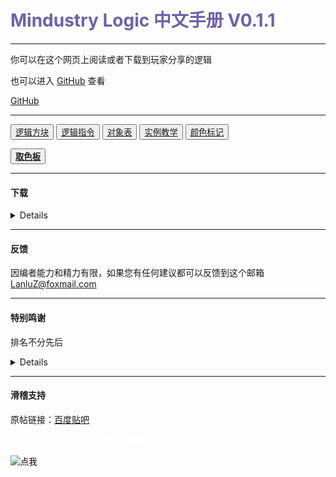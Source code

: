 <head>
    <link rel="stylesheet" href="https://cdn.staticfile.org/twitter-bootstrap/4.4.1/css/bootstrap.min.css">
    <link rel="stylesheet" href="https://cdn.staticfile.org/font-awesome/5.12.1/css/all.min.css">
    <link rel="stylesheet" href="style.css">
    <link rel="stylesheet" href="https://cdn.jsdelivr.net/npm/aplayer@1.10.1/dist/APlayer.min.css">
    <script src="./js/color.js" type="text/javascript"></script>
    <script src="./js/details.js" type="text/javascript"></script>
    <link rel="shortcut icon" href="http://www.runoob.com/images/tryitimg.gif" type="image/x-icon">
    <title>Mindustry中文逻辑手册</title>
    <link rel="stylesheet" href="css/style.css">
    <link rel="stylesheet" type="text/css" href="css/bootstrap-grid.min.css" />
    <!--CSS RESET-->
    <link href="./css/nicebord.css" rel="stylesheet" type="text/css" />
    <style type="text/css">
      body {
        width: 100%;
      }
      .row,
      .row a {
        text-align: center;
        color: #d5d6e2;
        text-decoration: none;
      }
      .aimg {
        margin: 10px auto;
      }
    </style>
</head>

<h1><font color="#6f60aa"><b>Mindustry Logic 中文手册 V0.1.1</b></font></h1>

---

<p>你可以在这个网页上阅读或者下载到玩家分享的逻辑</p>

也可以进入 [GitHub](https://github.com/LanluZ/Mindustry-guide) 查看


<a href="https://github.com/LanluZ/Mindustry-guide" target="_blank" class="btn btn-secondary col-lg-4">GitHub</a>

---

<div>
    <button class="btn btn-warning" onclick="details(0)"><a href='#' class='nice'>逻辑方块</a></button>
    <button class="btn btn-warning" onclick="details(1)"><a href='#' class='nice'>逻辑指令</a></button>
    <button class="btn btn-warning" onclick="details(2)"><a href='#' class='nice'>对象表</a></button>
    <button class="btn btn-warning" onclick="details(3)"><a href='#' class='nice'>实例教学</a></button>
    <button class="btn btn-warning" onclick="details(4)"><a href='#' class='nice'>颜色标记</a></button>
</div>
<p></p>
<div>
    <button id="button-palette" class="btn btn-info"><b><a href='#' class='nice'>取色板</a></b></button>
</div>


<!--调色板页面弹出-->
<div id="aplayer" class="aplayer" data-order="random" data-id="20173709" data-server="netease" data-type="playlist" data-fixed="true" data-autoplay="true" data-volume="0.8"></div>
<!-- aplayer -->
<script src="https://cdn.staticfile.org/jquery/3.2.1/jquery.min.js"></script>
<script src="https://cdn.jsdelivr.net/gh/kaygb/kaygb@master/layer/layer.js"></script>
<script>
    $('#button-palette').on('click', function() {
        layer.open({
            type: 2,
            title: '调色板',
            shadeClose: true,
            shade: false,
            maxmin: true, //开启最大化最小化按钮
            area: ['80%', '100%'],
            content: './color.html'
        });
    });
</script>

<p></p>

<div id="guideOutPut"></div>


<script src="./js/color.js" type="text/javascript"></script>
<script src="./js/details.js" type="text/javascript"></script>
<script src="./js/color-disc.min.js"></script>
<script src="./js/script.js"></script>

<!--回到顶部-->
<a href="#" class="scroll-to-top"></a>
<script src="js/jquery.min.js"></script>
<script src="js/index.js"></script>

<!--边框插件-->
<script src="js/jquery-1.11.0.min.js" type="text/javascript"></script>
<script src="js/nicebord.js"></script>
<script>
$(document).ready(function(){
    $('#first').nicebord({
    color: '#000',
    orientation: 'ackw',
    size:5,
    speed:200,
    direction:true,
    center:true
    });
    $('.nice').nicebord({
    color: '#000',
    orientation: 'ackw',
    size:3,
    pos:'top,bottom',
    speed:500
    });
    $('.aimg').nicebord({
    color: '#000',
    orientation: 'ckw',
    size:5,
    speed:200,
    direction:false,
    fix:true,
    center:true
    });
});
</script>

---

#### 下载

<details>
<p></p>
<b>华漾Emoji</b>
<ol>
<li><a href="https://github.com/LanluZ/Mindustry-guide/blob/main/Player-Share/%E5%8D%8E%E6%BC%BEEmoji/%E7%82%B9%E9%98%B5%E7%A5%9E%E9%A3%8E%E8%BD%B0%E7%82%B8%E6%9C%BA_Emoji%E6%94%B9.msch">点阵神风轰炸机_Emoji改</a></li>
</ol>

</details>

---

#### 反馈

因编者能力和精力有限，如果您有任何建议都可以反馈到这个邮箱
LanluZ@foxmail.com

---

#### 特别鸣谢

排名不分先后

<details>

    华漾emoji
    灵蓝♥ 
    MI2 


</details>

---

#### 滑稽支持

原帖链接：[百度贴吧](https://tieba.baidu.com/p/7296831967)

<font color="white">ps. 纯手工打造html,不来发个滑稽吗</font>

<div>
    <form action="javascript:out()" method="post">
    <input
        type="image"
        src="https://tb2.bdstatic.com/tb/editor/images/face/i_f25.png?t=20140803"
        alt="点我"
    />
    </form>
</div>

<div id="emojiOutPut"></div>